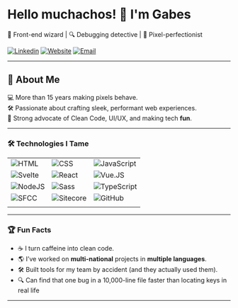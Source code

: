 # Hello muchachos! 👋 I'm Gabes

🚀 Front-end wizard | 🔍 Debugging detective | 🎨 Pixel-perfectionist

[![Linkedin](https://img.shields.io/badge/-GabesDev-blue?style=flat-square&logo=Linkedin&logoColor=white&link=https://www.linkedin.com/in/gabesdev/)](https://www.linkedin.com/in/gabesdev/)
[![Website](https://img.shields.io/badge/-🔗%20Gabes.Dev-238636?style=flat-square&logoColor=white&link=https://gabes.dev/)](https://gabes.dev/)
[![Email](https://img.shields.io/badge/-hi@Gabes.Dev-red?style=flat-square&logo=Gmail&logoColor=white&link=mailto:hi@gabes.dev)](mailto:hi@gabes.dev) 

---

## 🚀 About Me

💻 More than 15 years making pixels behave.  
🛠️ Passionate about crafting sleek, performant web experiences.  
🎨 Strong advocate of Clean Code, UI/UX, and making tech **fun**.

---

### 🛠 Technologies I Tame

|                                                                    |                                                                                      |                                                                              |
| ------------------------------------------------------------------ | ------------------------------------------------------------------------------------ | ---------------------------------------------------------------------------- |
| ![HTML](https://img.shields.io/badge/-HTML-000?&logo=html5)        | ![CSS](https://img.shields.io/badge/-CSS-000?&logo=css3&logoColor=blue)              | ![JavaScript](https://img.shields.io/badge/-JavaScript-000?&logo=JavaScript) |
| ![Svelte](https://img.shields.io/badge/-Svelte-000?&logo=Svelte)   | ![React](https://img.shields.io/badge/-React-000?&logo=React)                        | ![Vue.JS](https://img.shields.io/badge/-Vue.JS-000?&logo=Vue.JS)             |
| ![NodeJS](https://img.shields.io/badge/-Node.JS-000?&logo=Node.Js) | ![Sass](https://img.shields.io/badge/-Sass-000?&logo=sass)                           | ![TypeScript](https://img.shields.io/badge/-TypeScript-000?&logo=TypeScript) |
| ![SFCC](https://img.shields.io/badge/-SFCC-000?&logo=Salesforce)   | ![Sitecore](https://img.shields.io/badge/-Sitecore-000?&logo=sitecore&logoColor=red) | ![GitHub](https://img.shields.io/badge/-Github-000?&logo=Github)             |
|                                                                    |                                                                                      |                                                                              |

---

### 🏆 Fun Facts

- ☕ I turn caffeine into clean code.
- 🌎 I’ve worked on **multi-national** projects in **multiple languages**.
- 🛠️ Built tools for my team by accident (and they actually used them).
- 🔍 Can find that one bug in a 10,000-line file faster than locating keys in real life

---
